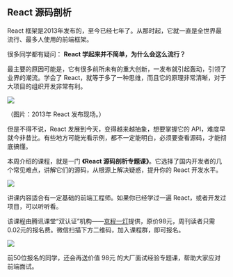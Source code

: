 ## React 源码剖析

React 框架是2013年发布的，至今已经七年了。从那时起，它就一直是全世界最流行、最多人使用的前端框架。

很多同学都有疑问： **React 学起来并不简单，为什么会这么流行？** 

最主要的原因可能是，它有很多前所未有的重大创新，一发布就引起轰动，引领了业界的潮流。学会了 React，就等于多了一种思维，而且它的原理非常清晰，对于大项目的组织开发非常有利。

![](https://cdn.beekka.com/blogimg/asset/202103/bg2021031701.jpg)

（图片：2013年 React 发布现场。）

但是不得不说，React 发展到今天，变得越来越抽象，想要掌握它的 API，难度早就今非昔比。有些地方可能光看示例，都不一定能明白，必须要查看源码，才能彻底搞懂。

本周介绍的课程，就是一门 **《React 源码剖析专题课》**。它选择了国内开发者的几个常见难点，讲解它们的源码，从根源上解决疑惑，提升你的 React 开发水平。

![](https://cdn.beekka.com/blogimg/asset/202103/bg2021031703.jpg)

讲课内容适合有一定基础的前端工程师。如果你已经学过一遍 React，或者开发过项目，可以听听看。

该课程由腾讯课堂“双认证”机构——[京程一灯](https://www.yidengxuetang.com/)提供，原价98元，周刊读者只需 0.02元的报名费。微信扫描下方二维码，加入课程群，即可报名。

![](https://cdn.beekka.com/blogimg/asset/202103/bg2021031702.jpg)

前50位报名的同学，还会再送价值 98元 的大厂面试经验专题课，帮助大家应对前端面试。





